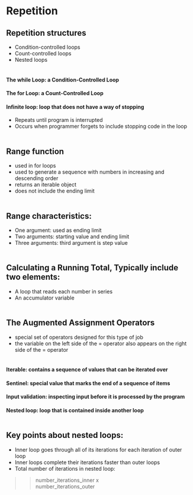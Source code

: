 # Repetition 

## Repetition structures
* Condition-controlled loops
* Count-controlled loops
* Nested loops
 </br> </br>

#### The while Loop: a Condition-Controlled Loop </br>
#### The for Loop: a Count-Controlled Loop </br>
#### Infinite loop: loop that does not have a way of stopping </br>
- Repeats until program is interrupted </br>
- Occurs when programmer forgets to include stopping code in the loop </br> </br>

## Range function 
- used in for loops  </br>
- used to generate a sequence with numbers in increasing and descending order </br>
- returns an iterable object </br>
- does not include the ending limit </br> </br>

## Range characteristics:
- One argument: used as ending limit  </br>
- Two arguments: starting value and ending limit </br>
- Three arguments: third argument is step value  </br> </br>

## Calculating a Running Total, Typically include two elements: </br>
- A loop that reads each number in series </br>
- An accumulator variable </br> </br>

## The Augmented Assignment Operators </br>
- special set of operators designed for this type of job </br>
- the variable on the left side of the = operator also appears on the right side of the = operator </br> </br>

#### Iterable: contains a sequence of values that can be iterated over </br>
#### Sentinel: special value that marks the end of a sequence of items </br>
#### Input validation: inspecting input before it is processed by the program </br>
#### Nested loop: loop that is contained inside another loop </br> </br>

## Key points about nested loops: </br>
- Inner loop goes through all of its iterations for each iteration of outer loop </br>
- Inner loops complete their iterations faster than outer loops </br>
- Total number of iterations in nested loop:   	 </br>
>>number_iterations_inner  x  </br>
>>number_iterations_outer </br>




